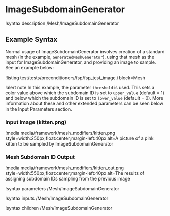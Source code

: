 # ImageSubdomainGenerator

!syntax description /Mesh/ImageSubdomainGenerator

## Example Syntax

Normal usage of ImageSubdomainGenerator involves creation of a standard mesh (in the example, `GeneratedMeshGenerator`), using that mesh as the input for ImageSubdomainGenerator, and providing an image to sample. See an example below:

!listing test/tests/preconditioners/fsp/fsp_test_image.i block=Mesh

!alert note
In this example, the parameter `threshold` is used. This sets a color value above which the subdomain ID is set to `upper_value` (default = 1) and below which the subdomain ID is set to `lower_value` (default = 0). More information about these and other extended parameters can be seen below in the Input Parameters section.

### Input Image (kitten.png)

!media media/framework/mesh_modifiers/kitten.png 
       style=width:250px;float:center;margin-left:40px
       alt=A picture of a pink kitten to be sampled by ImageSubdomainGenerator

### Mesh Subdomain ID Output

!media media/framework/mesh_modifiers/kitten_out.png
       style=width:550px;float:center;margin-left:40px
       alt=The results of assigning subdomain IDs sampling from the previous image

!syntax parameters /Mesh/ImageSubdomainGenerator

!syntax inputs /Mesh/ImageSubdomainGenerator

!syntax children /Mesh/ImageSubdomainGenerator

